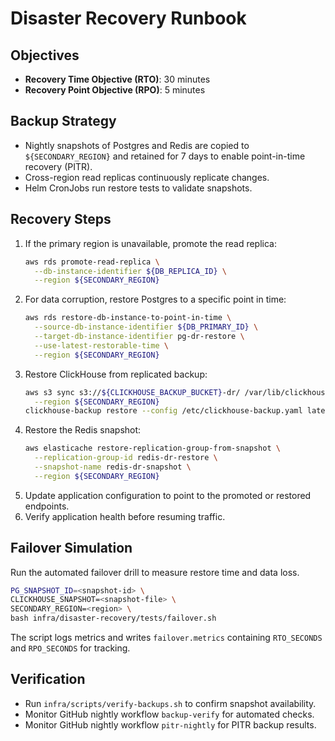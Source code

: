 # Disaster Recovery Runbook

## Objectives
- **Recovery Time Objective (RTO)**: 30 minutes
- **Recovery Point Objective (RPO)**: 5 minutes

## Backup Strategy
- Nightly snapshots of Postgres and Redis are copied to `${SECONDARY_REGION}` and retained for 7 days to enable point-in-time recovery (PITR).
- Cross-region read replicas continuously replicate changes.
- Helm CronJobs run restore tests to validate snapshots.

## Recovery Steps
1. If the primary region is unavailable, promote the read replica:
   ```bash
   aws rds promote-read-replica \
     --db-instance-identifier ${DB_REPLICA_ID} \
     --region ${SECONDARY_REGION}
   ```
2. For data corruption, restore Postgres to a specific point in time:
   ```bash
   aws rds restore-db-instance-to-point-in-time \
     --source-db-instance-identifier ${DB_PRIMARY_ID} \
     --target-db-instance-identifier pg-dr-restore \
     --use-latest-restorable-time \
     --region ${SECONDARY_REGION}
   ```
3. Restore ClickHouse from replicated backup:
   ```bash
   aws s3 sync s3://${CLICKHOUSE_BACKUP_BUCKET}-dr/ /var/lib/clickhouse/backup \
     --region ${SECONDARY_REGION}
   clickhouse-backup restore --config /etc/clickhouse-backup.yaml latest
   ```
4. Restore the Redis snapshot:
   ```bash
   aws elasticache restore-replication-group-from-snapshot \
     --replication-group-id redis-dr-restore \
     --snapshot-name redis-dr-snapshot \
     --region ${SECONDARY_REGION}
   ```
5. Update application configuration to point to the promoted or restored endpoints.
6. Verify application health before resuming traffic.

## Failover Simulation

Run the automated failover drill to measure restore time and data loss.

```bash
PG_SNAPSHOT_ID=<snapshot-id> \
CLICKHOUSE_SNAPSHOT=<snapshot-file> \
SECONDARY_REGION=<region> \
bash infra/disaster-recovery/tests/failover.sh
```

The script logs metrics and writes `failover.metrics` containing
`RTO_SECONDS` and `RPO_SECONDS` for tracking.

## Verification
- Run `infra/scripts/verify-backups.sh` to confirm snapshot availability.
- Monitor GitHub nightly workflow `backup-verify` for automated checks.
- Monitor GitHub nightly workflow `pitr-nightly` for PITR backup results.
